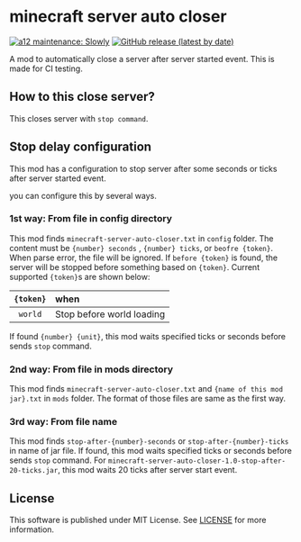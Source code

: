# minecraft server auto closer
[![a12 maintenance: Slowly](https://api.anatawa12.com/short/a12-slowly-svg)](https://api.anatawa12.com/short/a12-slowly-doc)
[![GitHub release (latest by date)](https://img.shields.io/github/v/release/anatawa12/minecraft-server-auto-closer)](https://github.com/anatawa12/minecraft-server-auto-closer/releases/latest)

A mod to automatically close a server after
server started event. This is made for CI testing.

## How to this close server?

This closes server with ``stop command``.

## Stop delay configuration

This mod has a configuration to stop server after 
some seconds or ticks after server started event.

you can configure this by several ways.

### 1st way: From file in config directory

This mod finds `minecraft-server-auto-closer.txt`
in `config` folder. The content must be `{number} seconds`
, `{number} ticks`, or `beofre {token}`. When parse error, the file
will be ignored.
If ``before {token}`` is found, the server will be stopped
before something based on `{token}`. Current supported `{token}`s are shown below:

| `{token}` | when                      |
| :-------: |:--------------------------|
| `world`   | Stop before world loading | 

If found `{number} {unit}`, this mod waits specified ticks or seconds
before sends `stop` command.

### 2nd way: From file in mods directory

This mod finds `minecraft-server-auto-closer.txt`
and `{name of this mod jar}.txt` in `mods` folder.
The format of those files are same as the first way.

### 3rd way: From file name

This mod finds `stop-after-{number}-seconds` or
`stop-after-{number}-ticks` in name of jar file.
If found, this mod waits specified ticks or seconds
before sends `stop` command.
For `minecraft-server-auto-closer-1.0-stop-after-20-ticks.jar`,
this mod waits 20 ticks after server start event.

## License

This software is published under MIT License.
See [LICENSE](LICENSE) for more information.
